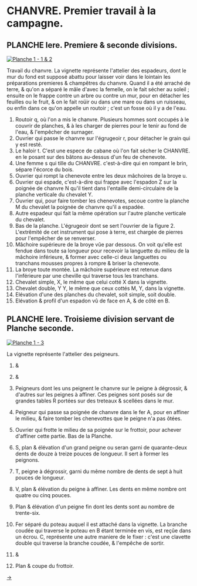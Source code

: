 CHANVRE. Premier travail à la campagne.
=======================================

PLANCHE Iere. Premiere & seconde divisions.
-------------------------------------------

[![Planche 1 - 1 & 2](Planche_1-1_&_2.jpeg)](Planche_1-1_&_2.jpeg)

Travail du chanvre. La vignette représente l'attelier des espadeurs, dont le mur du fond est supposé abattu pour laisser voir dans le lointain les préparations premieres & champêtres du chanvre. Quand il a été arraché de terre, & qu'on a séparé le mâle d'avec la femelle, on le fait sécher au soleil ; ensuite on le frappe contre un arbre ou contre un mur, pour en détacher les feuilles ou le fruit, & on le fait roüir ou dans une mare ou dans un ruisseau, ou enfin dans ce qu'on appelle un routoir ; c'est un fosse où il y a de l'eau.

1. Routoir q, où l'on a mis le chanvre. Plusieurs hommes sont occupés à le couvrir de planches, & à les charger de pierres pour le tenir au fond de l'eau, & l'empêcher de surnager.
2. Ouvrier qui passe le chanvre sur l'égrugeoir r, pour détacher le grain qui y est resté.
3. Le haloir t. C'est une espece de cabane où l'on fait sécher le CHANVRE. en le posant sur des bâtons au-dessus d'un feu de chenevote.
4. Une femme s qui tille du CHANVRE. c'est-à-dire qui en rompant le brin, sépare l'écorce du bois.
5. Ouvrier qui rompt la chenevote entre les deux mâchoires de la broye u.
6. Ouvrier qui espade, c'est-à-dire qui frappe avec l'espadon Z sur la poignée de chanvre N qu'il tient dans l'entaille demi-circulaire de la planche verticale du chevalet Y.
7. Ouvrier qui, pour faire tomber les chenevotes, secoue contre la planche M du chevalet la poignée de chanvre qu'il a espadée.
8. Autre espadeur qui fait la même opération sur l'autre planche verticale du chevalet.
9. Bas de la planche. L'égrugeoir dont se sert l'ouvrier de la figure 2. L'extrêmité de cet instrument qui pose à terre, est chargée de pierres pour l'empêcher de se renverser.
10. Mâchoire supérieure de la broye vûe par dessous. On voit qu'elle est fendue dans toute sa longueur pour recevoir la languette du milieu de la mâchoire inférieure, & former avec celle-ci deux languettes ou tranchans mousses propres à rompre & briser la chenevote.
11. La broye toute montée. La mâchoire supérieure est retenue dans l'inférieure par une cheville qui traverse tous les tranchans.
12. Chevalet simple, X, le même que celui cotté X dans la vignette.
13. Chevalet double, Y Y, le même que ceux cottés M, Y, dans la vignette.
14. Elévation d'une des planches du chevalet, soit simple, soit double.
15. Elévation & profil d'un espadon vû de face en A, & de côté en B.


PLANCHE Iere. Troisieme division servant de Planche seconde.
------------------------------------------------------------

[![Planche 1 - 3](Planche_1-3.jpeg)](Planche_1-3.jpeg)

La vignette représente l'attelier des peigneurs.

1. &
2. &
3. Peigneurs dont les uns peignent le chanvre sur le peigne à dégrossir, & d'autres sur les peignes à affiner. Ces peignes sont posés sur de grandes tables R portées sur des treteaux & scellées dans le mur.
4. Peigneur qui passe sa poignée de chanvre dans le fer A, pour en affiner le milieu, & faire tomber les chenevottes que le peigne n'a pas ôtées.
5. Ouvrier qui frotte le milieu de sa poignée sur le frottoir, pour achever d'affiner cette partie. Bas de la Planche.
6. S, plan & élévation d'un grand peigne ou seran garni de quarante-deux dents de douze à treize pouces de longueur. Il sert à former les peignons.
7. T, peigne à dégrossir, garni du même nombre de dents de sept à huit pouces de longueur.
8. V, plan & élévation du peigne à affiner. Les dents en même nombre ont quatre ou cinq pouces.
9. Plan & élévation d'un peigne fin dont les dents sont au nombre de trente-six.
10. Fer séparé du poteau auquel il est attaché dans la vignette. La branche coudée qui traverse le poteau en B étant terminée en vis, est reçûe dans un écrou. C, représente une autre maniere de le fixer : c'est une clavette double qui traverse la branche coudée, & l'empêche de sortir.

11. &
12. Plan & coupe du frottoir.


[->](../11-Culture_&_arsonnage_du_coton/Légende.md)
